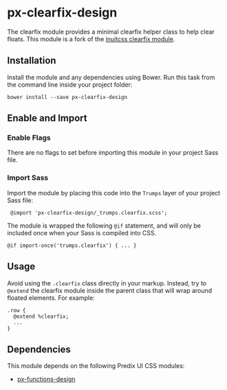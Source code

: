 # px-clearfix-design

The clearfix module provides a minimal clearfix helper class to help clear floats. This module is a fork of the [inuitcss clearfix module](https://github.com/inuitcss/trumps.clearfix).

## Installation

Install the module and any dependencies using Bower. Run this task from the command line inside your project folder:

    bower install --save px-clearfix-design

## Enable and Import

### Enable Flags

There are no flags to set before importing this module in your project Sass file.

### Import Sass

Import the module by placing this code into the `Trumps` layer of your project Sass file:

     @import 'px-clearfix-design/_trumps.clearfix.scss';

The module is wrapped the following `@if` statement, and will only be included once when your Sass is compiled into CSS.

    @if import-once('trumps.clearfix') { ... }

## Usage

Avoid using the `.clearfix` class directly in your markup. Instead, try to `@extend` the clearfix module inside the parent class that will wrap around floated elements. For example:

    .row {
      @extend %clearfix;
      ...
    }

## Dependencies

This module depends on the following Predix UI CSS modules:

* [px-functions-design](https://github.com/PredixDev/px-functions-design)

